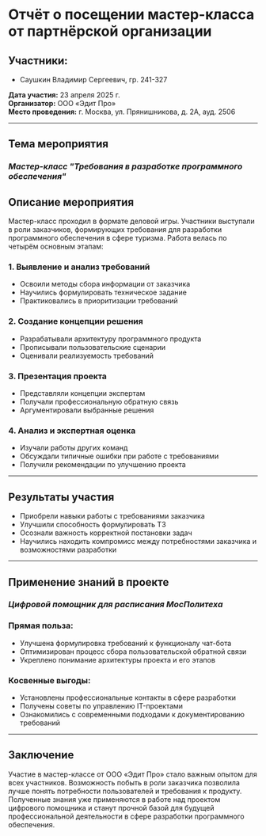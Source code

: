 # Отчёт о посещении мастер-класса от партнёрской организации

## Участники:
- Саушкин Владимир Сергеевич, гр. 241-327 


**Дата участия:** 23 апреля 2025 г.  
**Организатор:** ООО «Эдит Про»  
**Место проведения:** г. Москва, ул. Прянишникова, д. 2А, ауд. 2506  

---

## Тема мероприятия  
### *Мастер-класс "Требования в разработке программного обеспечения"*

## Описание мероприятия

Мастер-класс проходил в формате деловой игры. Участники выступали в роли заказчиков, формирующих требования для разработки программного обеспечения в сфере туризма. Работа велась по четырём основным этапам:

### 1. Выявление и анализ требований
- Освоили методы сбора информации от заказчика  
- Научились формулировать техническое задание  
- Практиковались в приоритизации требований  

### 2. Создание концепции решения
- Разрабатывали архитектуру программного продукта  
- Прописывали пользовательские сценарии  
- Оценивали реализуемость требований  

### 3. Презентация проекта
- Представляли концепции экспертам  
- Получали профессиональную обратную связь  
- Аргументировали выбранные решения  

### 4. Анализ и экспертная оценка
- Изучали работы других команд  
- Обсуждали типичные ошибки при работе с требованиями  
- Получили рекомендации по улучшению проекта  

---

## Результаты участия

- Приобрели навыки работы с требованиями заказчика  
- Улучшили способность формулировать ТЗ  
- Осознали важность корректной постановки задач  
- Научились находить компромисс между потребностями заказчика и возможностями разработки  

---

## Применение знаний в проекте  
### *Цифровой помощник для расписания МосПолитеха*

### Прямая польза:
- Улучшена формулировка требований к функционалу чат-бота  
- Оптимизирован процесс сбора пользовательской обратной связи  
- Укреплено понимание архитектуры проекта и его этапов  

### Косвенные выгоды:
- Установлены профессиональные контакты в сфере разработки  
- Получены советы по управлению IT-проектами  
- Ознакомились с современными подходами к документированию требований  

---

## Заключение

Участие в мастер-классе от ООО «Эдит Про» стало важным опытом для всех участников. Возможность побыть в роли заказчика позволила лучше понять потребности пользователей и требования к продукту. Полученные знания уже применяются в работе над проектом цифрового помощника и станут прочной базой для будущей профессиональной деятельности в сфере разработки программного обеспечения.
